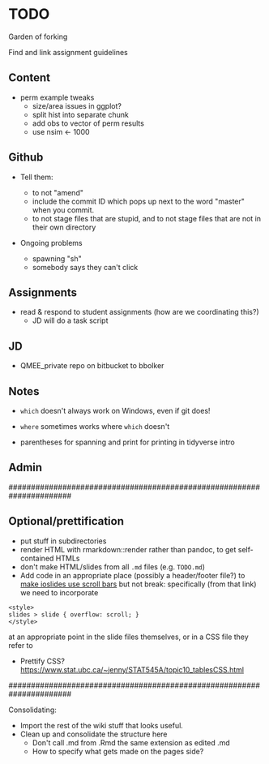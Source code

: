 # TODO

Garden of forking

Find and link assignment guidelines

## Content

* perm example tweaks
    * size/area issues in ggplot?
    * split hist into separate chunk
    * add obs to vector of perm results
    * use nsim <- 1000

## Github

* Tell them:
	* to not "amend"
	* include the commit ID which pops up next to the word "master" when you commit.
	* to not stage files that are stupid, and to not stage files that are not in their own directory

* Ongoing problems
  * spawning "sh"
  * somebody says they can't click

## Assignments
- read & respond to student assignments (how are we coordinating this?)
  - JD will do a task script

## JD

* QMEE_private repo on bitbucket to bbolker

## Notes

* `which` doesn't always work on Windows, even if git does!
* `where` sometimes works where `which` doesn't

* parentheses for spanning and print for printing in tidyverse intro

## Admin

######################################################################

## Optional/prettification

- put stuff in subdirectories
- render HTML with rmarkdown::render rather than pandoc, to get self-contained HTMLs
- don't make HTML/slides from all `.md` files (e.g. `TODO.md`)
- Add code in an appropriate place (possibly a header/footer file?) to [make ioslides use scroll bars](http://stackoverflow.com/questions/33287556/rmarkdown-ioslides-allowframebreaks-alternative) but not break: specifically (from that link) we need to incorporate
```
<style>
slides > slide { overflow: scroll; }
</style>
```
at an appropriate point in the slide files themselves, or in a CSS file they refer to
- Prettify CSS? https://www.stat.ubc.ca/~jenny/STAT545A/topic10_tablesCSS.html

######################################################################

Consolidating: 

* Import the rest of the wiki stuff that looks useful.
* Clean up and consolidate the structure here
	* Don't call .md from .Rmd the same extension as edited .md
	* How to specify what gets made on the pages side?

